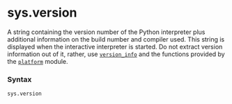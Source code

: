 # sys.version

A string containing the version number of the Python interpreter plus additional information on the build number and compiler used. This string is displayed when the interactive interpreter is started. Do not extract version information out of it, rather, use [`version_info`](/modules/sys/version_info.md) and the functions provided by the [`platform`](/modules/platform/) module.

### Syntax

```python
sys.version
```